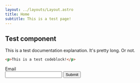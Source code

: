 ```yaml
---
layout: ../layouts/Layout.astro
title: Home
subtitle: This is a test page!
---
```


## Test component

This is a test documentation explanation. It's pretty long. Or not.

```html
<p>This is a test codeblock!</p>
```

<form>
    <label>
        <div>Email</div>
        <input
            type="email"
            name="email"
            validation-message="Please use a valid email address."
            required
        />
    </label>
    <button type="submit">Submit</button>
</form>

<script>
    const { Form, Textbox } = window.mnmo;

    const form = new Form(document.querySelector('form'), {
        async onSubmit(form) {
            console.log(form);
        }
    })

    form.append(
        new Textbox(form.element.querySelector('[name=email]'))
    )
</script>
